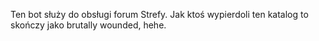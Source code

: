 Ten bot służy do obsługi forum Strefy.
Jak ktoś wypierdoli ten katalog to skończy jako brutally wounded, hehe.
